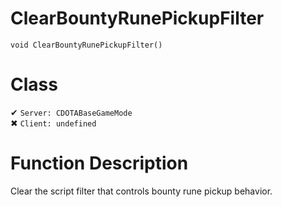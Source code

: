 # ClearBountyRunePickupFilter
```
void ClearBountyRunePickupFilter()
```
# Class
✔ `Server: CDOTABaseGameMode`  
✖ `Client: undefined`  

# Function Description
Clear the script filter that controls bounty rune pickup behavior.

